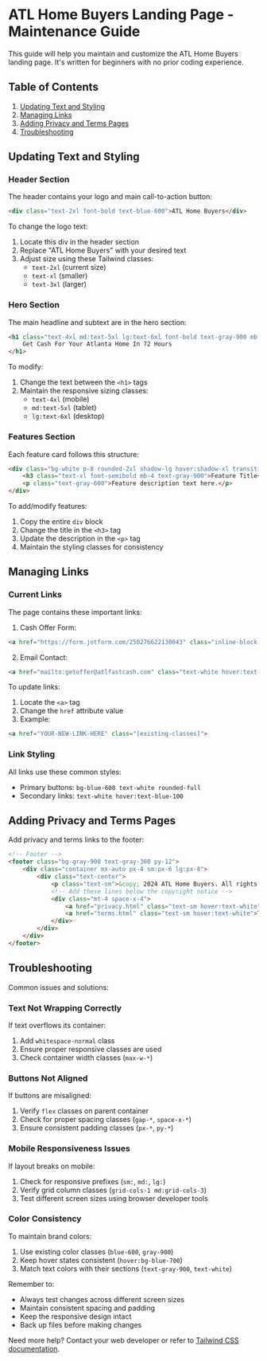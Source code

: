 # ATL Home Buyers Landing Page - Maintenance Guide

This guide will help you maintain and customize the ATL Home Buyers landing page. It's written for beginners with no prior coding experience.

## Table of Contents
1. [Updating Text and Styling](#updating-text-and-styling)
2. [Managing Links](#managing-links)
3. [Adding Privacy and Terms Pages](#adding-privacy-and-terms-pages)
4. [Troubleshooting](#troubleshooting)

## Updating Text and Styling

### Header Section
The header contains your logo and main call-to-action button:
```html
<div class="text-2xl font-bold text-blue-600">ATL Home Buyers</div>
```
To change the logo text:
1. Locate this div in the header section
2. Replace "ATL Home Buyers" with your desired text
3. Adjust size using these Tailwind classes:
   - `text-2xl` (current size)
   - `text-xl` (smaller)
   - `text-3xl` (larger)

### Hero Section
The main headline and subtext are in the hero section:
```html
<h1 class="text-4xl md:text-5xl lg:text-6xl font-bold text-gray-900 mb-8 leading-tight">
    Get Cash For Your Atlanta Home In 72 Hours
</h1>
```
To modify:
1. Change the text between the `<h1>` tags
2. Maintain the responsive sizing classes:
   - `text-4xl` (mobile)
   - `md:text-5xl` (tablet)
   - `lg:text-6xl` (desktop)

### Features Section
Each feature card follows this structure:
```html
<div class="bg-white p-8 rounded-2xl shadow-lg hover:shadow-xl transition duration-300">
    <h3 class="text-xl font-semibold mb-4 text-gray-900">Feature Title</h3>
    <p class="text-gray-600">Feature description text here.</p>
</div>
```
To add/modify features:
1. Copy the entire `div` block
2. Change the title in the `<h3>` tag
3. Update the description in the `<p>` tag
4. Maintain the styling classes for consistency

## Managing Links

### Current Links
The page contains these important links:
1. Cash Offer Form:
```html
<a href="https://form.jotform.com/250276622130043" class="inline-block px-8 py-4 bg-blue-600">
```
2. Email Contact:
```html
<a href="mailto:getoffer@atlfastcash.com" class="text-white hover:text-blue-100">
```

To update links:
1. Locate the `<a>` tag
2. Change the `href` attribute value
3. Example:
```html
<a href="YOUR-NEW-LINK-HERE" class="[existing-classes]">
```

### Link Styling
All links use these common styles:
- Primary buttons: `bg-blue-600 text-white rounded-full`
- Secondary links: `text-white hover:text-blue-100`

## Adding Privacy and Terms Pages

Add privacy and terms links to the footer:
```html
<!-- Footer -->
<footer class="bg-gray-900 text-gray-300 py-12">
    <div class="container mx-auto px-4 sm:px-6 lg:px-8">
        <div class="text-center">
            <p class="text-sm">&copy; 2024 ATL Home Buyers. All rights reserved.</p>
            <!-- Add these lines below the copyright notice -->
            <div class="mt-4 space-x-4">
                <a href="privacy.html" class="text-sm hover:text-white">Privacy Policy</a>
                <a href="terms.html" class="text-sm hover:text-white">Terms of Service</a>
            </div>
        </div>
    </div>
</footer>
```

## Troubleshooting

Common issues and solutions:

### Text Not Wrapping Correctly
If text overflows its container:
1. Add `whitespace-normal` class
2. Ensure proper responsive classes are used
3. Check container width classes (`max-w-*`)

### Buttons Not Aligned
If buttons are misaligned:
1. Verify `flex` classes on parent container
2. Check for proper spacing classes (`gap-*`, `space-x-*`)
3. Ensure consistent padding classes (`px-*`, `py-*`)

### Mobile Responsiveness Issues
If layout breaks on mobile:
1. Check for responsive prefixes (`sm:`, `md:`, `lg:`)
2. Verify grid column classes (`grid-cols-1 md:grid-cols-3`)
3. Test different screen sizes using browser developer tools

### Color Consistency
To maintain brand colors:
1. Use existing color classes (`blue-600`, `gray-900`)
2. Keep hover states consistent (`hover:bg-blue-700`)
3. Match text colors with their sections (`text-gray-900`, `text-white`)

Remember to:
- Always test changes across different screen sizes
- Maintain consistent spacing and padding
- Keep the responsive design intact
- Back up files before making changes

Need more help? Contact your web developer or refer to [Tailwind CSS documentation](https://tailwindcss.com/docs).